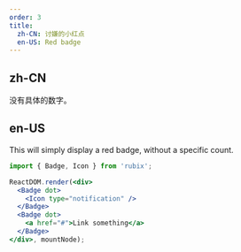 ```yaml
---
order: 3
title:
  zh-CN: 讨嫌的小红点
  en-US: Red badge
---
```


## zh-CN

没有具体的数字。

## en-US

This will simply display a red badge, without a specific count.

````jsx
import { Badge, Icon } from 'rubix';

ReactDOM.render(<div>
  <Badge dot>
    <Icon type="notification" />
  </Badge>
  <Badge dot>
    <a href="#">Link something</a>
  </Badge>
</div>, mountNode);
````

<style>
.anticon-notification {
  width: 16px;
  height: 16px;
  line-height: 16px;
  font-size: 16px;
}
</style>
